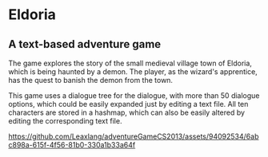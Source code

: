# Eldoria
## A text-based adventure game

The game explores the story of the small medieval village town of Eldoria, which is being haunted by a demon. The player, as the wizard's apprentice, has the quest to banish the demon from the town. 

This game uses a dialogue tree for the dialogue, with more than 50 dialogue options, which could be easily expanded just by editing a text file. 
All ten characters are stored in a hashmap, which can also be easily altered by editing the corresponding text file. 



https://github.com/Leaxlang/adventureGameCS2013/assets/94092534/6abc898a-615f-4f56-81b0-330a1b33a64f
